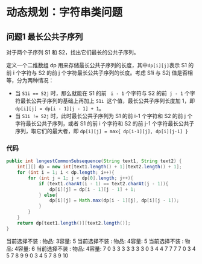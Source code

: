 # 动态规划：字符串类问题

## 问题1 最长公共子序列

对于两个子序列 S1 和 S2，找出它们最长的公共子序列。

定义一个二维数组 dp 用来存储最长公共子序列的长度，其中` dp[i][j] `表示 S1 的前 i 个字符与 S2 的前 j 个字符最长公共子序列的长度。考虑 S1i 与 S2j 值是否相等，分为两种情况：

- 当 ` S1i == S2j ` 时，那么就能在 S1 的前 ` i - 1` 个字符与 S2 的前` j - 1` 个字符最长公共子序列的基础上再加上 `S1i `这个值，最长公共子序列长度加 1，即 `dp[i][j] = dp[i - 1][j - 1] + 1`。
- 当 `S1i != S2j` 时，此时最长公共子序列为 S1 的前 i-1 个字符和 S2 的前 j 个字符最长公共子序列，或者 S1 的前 i 个字符和 S2 的前 j-1 个字符最长公共子序列，取它们的最大者，即 `dp[i][j] = max{ dp[i-1][j], dp[i][j-1] }`

### 代码

```java
public int longestCommonSubsequence(String text1, String text2) {
    int[][] dp = new int[text1.length() + 1][text2.length() + 1];
    for (int i = 1; i < dp.length; i++){
        for (int j = 1; j < dp[0].length; j++){
            if (text1.charAt(i - 1) == text2.charAt(j - 1)){
                dp[i][j] = dp[i - 1][j - 1] + 1;
            } else{
                dp[i][j] = Math.max(dp[i - 1][j], dp[i][j - 1]);
            }
        }
    }
    return dp[text1.length()][text2.length()];
}
```

当前选择不装 :  物品:  3容量: 5
当前选择不装 :  物品:  4容量: 5
当前选择不装 :  物品:  4容量: 6
当前选择不装 :  物品:  4容量: 7
0 3 3 3 3 3 3 3 
0 3 4 4 7 7 7 7 
0 3 4 5 7 8 9 9 
0 3 4 5 7 8 9 10 